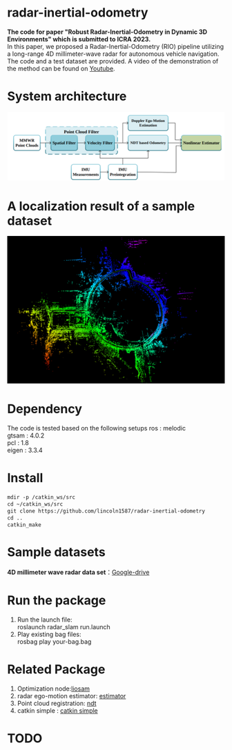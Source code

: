 # radar-inertial-odometry 
**The code for paper "Robust Radar-Inertial-Odometry in Dynamic 3D Environments" which is submitted to ICRA 2023.**  
In this paper, we proposed a Radar-Inertial-Odometry (RIO) pipeline utilizing a long-range 4D millimeter-wave radar for autonomous vehicle navigation. 
The code and a test dataset are provided. A video of the demonstration of the method can be found on [Youtube](https://youtu.be/Bk2WCr_wWeI).
# System architecture
![frame](https://github.com/lincoln1587/radar-inertial-odometry/blob/master/radar_slam/doc/frame.png)

# A localization result of a sample dataset
![demo](https://github.com/lincoln1587/radar-inertial-odometry/blob/master/radar_slam/doc/lib.png)

# Dependency
The code is tested based on the following setups
ros : melodic  
gtsam : 4.0.2  
pcl : 1.8  
eigen : 3.3.4   

# Install
```
mdir -p /catkin_ws/src
cd ~/catkin_ws/src  
git clone https://github.com/lincoln1587/radar-inertial-odometry
cd ..  
catkin_make  
```
# Sample datasets
**4D millimeter wave radar data set**：[Google-drive](https://drive.google.com/file/d/13xzZ3uGyV6l2fjjCZix_S3XPCB6JCgLJ/view?usp=sharing)

# Run the package
1. Run the launch file:  
roslaunch radar_slam run.launch
2. Play existing bag files:  
rosbag play your-bag.bag


# Related Package
1. Optimization node:[liosam](https://github.com/TixiaoShan/LIO-SAM)
2. radar ego-motion estimator: [estimator](https://github.com/christopherdoer/rio)
3. Point cloud registration: [ndt](https://github.com/zju-sclab/NDT-library)  
4. catkin simple : [catkin simple](https://github.com/catkin/catkin_simple)

# TODO

